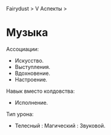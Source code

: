 Fairydust > V Аспекты >

# Музыка

Ассоциации:
- Искусство.
- Выступления.
- Вдохновение.
- Настроение.

Навык вместо колдовства:
- Исполнение.

Тип урона:
- Телесный : Магический : Звуковой.